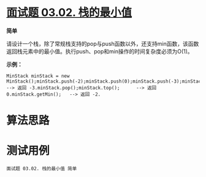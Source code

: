 # [面试题 03.02. 栈的最小值][cnTitle]

**简单**

请设计一个栈，除了常规栈支持的pop与push函数以外，还支持min函数，该函数返回栈元素中的最小值。执行push、pop和min操作的时间复杂度必须为O(1)。


**示例：** 

```
MinStack minStack = new MinStack();minStack.push(-2);minStack.push(0);minStack.push(-3);minStack.getMin();   --> 返回 -3.minStack.pop();minStack.top();      --> 返回 0.minStack.getMin();   --> 返回 -2.
```






# 算法思路

# 测试用例
```
面试题 03.02. 栈的最小值 简单
```

[cnTitle]: https://leetcode-cn.com/problems/min-stack-lcci/
